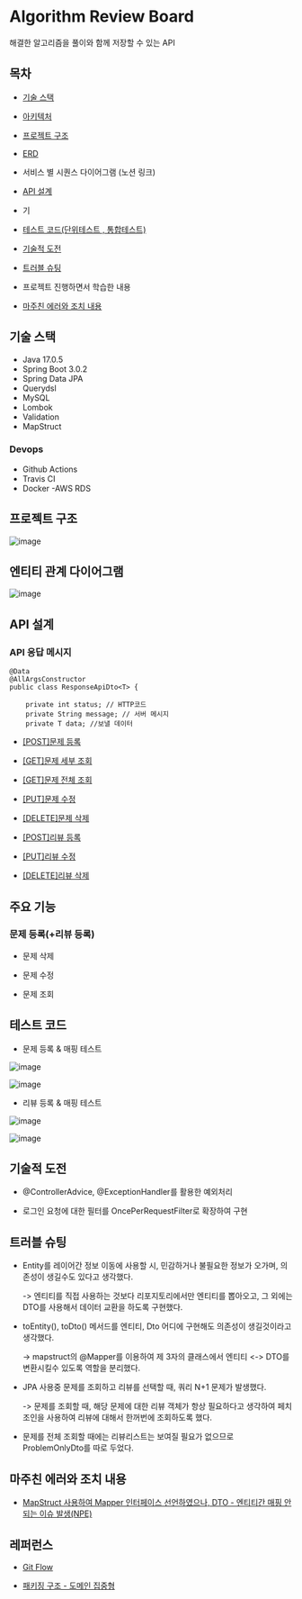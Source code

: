# Algorithm Review Board


해결한 알고리즘을 풀이와 함께 저장할 수 있는  API 

## 목차

- [기술 스택](#기술-스택)

- [아키텍처](#아키텍처)

- [프로젝트 구조](프로젝트-구조)

- [ERD](#엔티티-관계-다이어그램)

- 서비스 별 시퀀스 다이어그램 (노션 링크)

- [API 설계](#api-설계)

- 기

- [테스트 코드(단위테스트 , 통합테스트)](#테스트-코드)

- [기술적 도전](#기술적-도전)

- [트러블 슈팅](#트러블-슈팅)

- 프로젝트 진행하면서 학습한 내용

- [마주친 에러와 조치 내용](#마주친-에러와-조치-내용) 

## 기술 스택

- Java 17.0.5
- Spring Boot 3.0.2
- Spring Data JPA
- Querydsl
- MySQL
- Lombok
- Validation
- MapStruct

### Devops

- Github Actions
- Travis CI
- Docker
-AWS RDS




## 프로젝트  구조

![image](https://user-images.githubusercontent.com/93868431/218949577-fe7ebaf4-11f8-418f-a3d0-9aecf77e93ee.png)


## 엔티티 관계 다이어그램

![image](https://user-images.githubusercontent.com/93868431/216944449-49d25ef3-5339-4b16-ad3f-26e509973e74.png)


## API 설계

### API 응답 메시지

```
@Data
@AllArgsConstructor
public class ResponseApiDto<T> {

    private int status; // HTTP코드 
    private String message; // 서버 메시지
    private T data; //보낼 데이터
```

- [[POST]문제 등록](https://github.com/waveofmymind/arh/wiki/%5BPOST%5D-%EB%AC%B8%EC%A0%9C-%EB%93%B1%EB%A1%9D)

- [[GET]문제 세부 조회](https://github.com/waveofmymind/arh/wiki/%5BGET%5D-%EB%AC%B8%EC%A0%9C-%EC%84%B8%EB%B6%80-%EC%A1%B0%ED%9A%8C)

- [[GET]문제 전체 조회](https://github.com/waveofmymind/arh/wiki/%5BGET%5D-%EC%A0%84%EC%B2%B4-%EB%AC%B8%EC%A0%9C-%EC%A1%B0%ED%9A%8C)

- [[PUT]문제 수정](https://github.com/waveofmymind/arh/wiki/%5BPUT%5D-%EB%AC%B8%EC%A0%9C-%EC%88%98%EC%A0%95)

- [[DELETE]문제 삭제](https://github.com/waveofmymind/arh/wiki/%5BDELETE%5D-%EB%AC%B8%EC%A0%9C-%EC%82%AD%EC%A0%9C)

- [[POST]리뷰 등록](https://github.com/waveofmymind/arh/wiki/%5BPOST%5D-%EB%A6%AC%EB%B7%B0-%EB%93%B1%EB%A1%9D)

- [[PUT]리뷰 수정]()

- [[DELETE]리뷰 삭제]()



## 주요 기능

### 문제 등록(+리뷰 등록)

- 문제 삭제

- 문제 수정

- 문제 조회

## 테스트 코드

- 문제 등록 & 매핑 테스트

![image](https://user-images.githubusercontent.com/93868431/218948990-3d267c94-514a-40f3-99dd-3e4ddea2957b.png)
  
![image](https://user-images.githubusercontent.com/93868431/218949117-e7bbafc3-a8fb-4c7a-86e1-037593d5fae1.png)

- 리뷰 등록 & 매핑 테스트

![image](https://user-images.githubusercontent.com/93868431/218939715-8d5bfe7b-0318-4e79-ab68-85b2ace10d5e.png)
  
![image](https://user-images.githubusercontent.com/93868431/218949229-7baebdeb-c37a-4b51-93db-86014f4f07c0.png)




## 기술적 도전

- @ControllerAdvice, @ExceptionHandler를 활용한 예외처리

- 로그인 요청에 대한 필터를 OncePerRequestFilter로 확장하여 구현


## 트러블 슈팅

- Entity를 레이어간 정보 이동에 사용할 시, 민감하거나 불필요한 정보가 오가며, 의존성이 생길수도 있다고 생각했다.
  
  -> 엔티티를 직접 사용하는 것보다 리포지토리에서만 엔티티를 뽑아오고, 그 외에는 DTO를 사용해서 데이터 교환을 하도록 구현했다.

- toEntity(), toDto() 메서드를 엔티티, Dto 어디에 구현해도 의존성이 생길것이라고 생각했다.

  -> mapstruct의 @Mapper를 이용하여 제 3자의 클래스에서 엔티티 <-> DTO를 변환시킬수 있도록  역할을 분리했다.
  
- JPA 사용중 문제를 조회하고 리뷰를 선택할 때, 쿼리 N+1 문제가 발생했다.

  -> 문제를 조회할 때, 해당 문제에 대한 리뷰 객체가 항상 필요하다고 생각하여 페치 조인을 사용하여 리뷰에 대해서 한꺼번에 조회하도록 했다.
  
- 문제를 전체 조회할 때에는 리뷰리스트는 보여질 필요가 없으므로 ProblemOnlyDto를 따로 두었다. 



## 마주친 에러와 조치 내용 

- [MapStruct 사용하여 Mapper 인터페이스 선언하였으나, DTO - 엔티티간 매핑 안되는 이슈 발생(NPE)](https://waveofymymind.tistory.com/74)

## 레퍼런스

- [Git Flow](https://gyoogle.dev/blog/github/Git%20vs%20GitHub%20vs%20GitLab%20Flow.html)

- [패키징 구조 - 도메인 집중형](https://github.com/cheese10yun/spring-guide/blob/master/docs/directory-guide.md)

